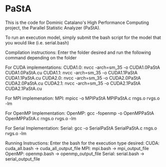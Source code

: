 # PaStA
This is the code for Dominic Catalano's High Performance Computing project, the Parallel Statistic Analyzer (PaStA).

To run an execution model, simply submit the bash script for the model that you would like (i.e. serial.bash)

Compilation instructions:
Enter the folder desired and run the following command depending on the folder

For CUDA implementations:
CUDA1.0:  nvcc -arch=sm_35 -o CUDA1.0PaStA CUDA1.0PaStA.cu
CUDA1.1:  nvcc -arch=sm_35 -o CUDA1.1PaStA CUDA1.1PaStA.cu
CUDA2.0:  nvcc -arch=sm_35 -o CUDA2.0PaStA CUDA2.0PaStA.cu
CUDA2.1:  nvcc -arch=sm_35 -o CUDA2.1PaStA CUDA2.1PaStA.cu

For MPI implemenation:
MPI:  mpicc -o MPIPaStA MPIPaStA.c rngs.o rvgs.o -lm

For OpenMP Implementation:
OpenMP:  gcc -fopenmp -o OpenMPPaStA OpenMPPaStA.c rngs.o rvgs.o -lm

For Serial Implementation:
Serial:  gcc -o SerialPaStA SerialPaStA.c rngs.o rvgs.o -lm

Running Instructions:
Enter the bash for the execution type desired:
CUDA:   cuda_all.bash       -> cuda_all_output_file
MPI:    mpi.bash            -> mpi_output_file
OpenMP: openmp.bash         -> openmp_output_file
Serial: serial.bash         -> serial_output_file
